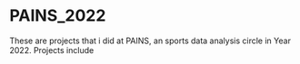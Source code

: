 # PAINS_2022

These are projects that i did at PAINS, an sports data analysis circle in Year 2022. Projects include

